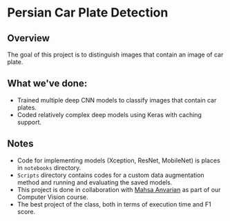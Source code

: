 # Persian Car Plate Detection

## Overview

The goal of this project is to distinguish images that contain an image of car plate.

## What we've done:

- Trained multiple deep CNN models to classify images that contain car plates.
- Coded relatively complex deep models using Keras with caching support.

## Notes

- Code for implementing models (Xception, ResNet, MobileNet) is places in `notebooks` directory.
- `Scripts` directory contains codes for a custom data augmentation method and running and evaluating the saved models.
- This project is done in collaboration with [Mahsa Anvarian](https://github.com/mahsawz) as part of our Computer Vision course.
- The best project of the class, both in terms of execution time and F1 score.
